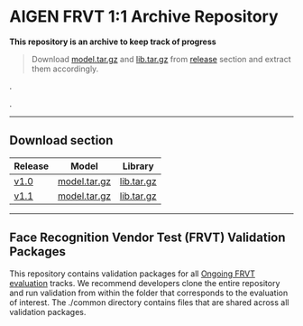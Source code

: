 # AIGEN FRVT 1:1 Archive Repository

**This repository is an archive to keep track of progress**


> Download [model.tar.gz](https://github.com/naiiytom/nist-frvt-archive/releases/download/v1.0/model.tar.gz) and [lib.tar.gz](https://github.com/naiiytom/nist-frvt-archive/releases/download/v1.0/lib.tar.gz) from [release](https://github.com/naiiytom/nist-frvt-archive/releases/) section and extract them accordingly.

.

.

---

## Download section

| Release | Model | Library |
|---------|-------|---------|
| [v1.0](https://github.com/naiiytom/nist-frvt-archive/releases/tag/v1.0) | [model.tar.gz](https://github.com/naiiytom/nist-frvt-archive/releases/download/v1.0/model.tar.gz) | [lib.tar.gz](https://github.com/naiiytom/nist-frvt-archive/releases/download/v1.0/lib.tar.gz) |
| [v1.1](https://github.com/naiiytom/nist-frvt-archive/releases/tag/v1.1) | [model.tar.gz](https://github.com/naiiytom/nist-frvt-archive/releases/download/v1.1/model.tar.gz) | [lib.tar.gz](https://github.com/naiiytom/nist-frvt-archive/releases/download/v1.1/lib.tar.gz) |


---

## Face Recognition Vendor Test (FRVT) Validation Packages
This repository contains validation packages for all [Ongoing FRVT evaluation](https://www.nist.gov/programs-projects/face-recognition-vendor-test-frvt-ongoing) tracks.
We recommend developers clone the entire repository and run validation from within
the folder that corresponds to the evaluation of interest.  The ./common directory
contains files that are shared across all validation packages.


